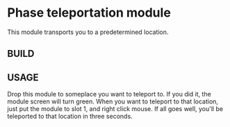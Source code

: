# Phase teleportation module

This module transports you to a predetermined location.

## **BUILD**


## USAGE

Drop this module to someplace you want to teleport to. If you did it, the module screen will turn green. When you want to teleport to that location, just put the module to slot 1, and right click mouse. If all goes well, you'll be teleported to that location in three seconds.
